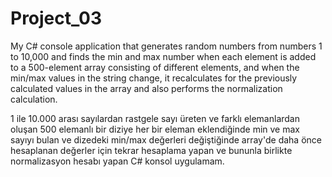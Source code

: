 # Project_03
My C# console application that generates random numbers from numbers 1 to 10,000 and finds the min and max number when each element is added to a 500-element array consisting of different elements, and when the min/max values in the string change, it recalculates for the previously calculated values in the array and also performs the normalization calculation.

1 ile 10.000 arası sayılardan rastgele sayı üreten ve farklı elemanlardan oluşan 500 elemanlı bir diziye her bir eleman eklendiğinde min ve max sayıyı bulan ve dizedeki min/max değerleri değiştiğinde array'de daha önce hesaplanan değerler için tekrar hesaplama yapan ve bununla birlikte normalizasyon hesabı yapan C# konsol uygulamam.
